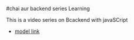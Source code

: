 #chai aur backend series Learning

This is a video series on Bcackend with javaSCript
 - [model link](https://app.eraser.io/workspace/Gu9mVdqHi5umVYvsMpfj?origin=share)